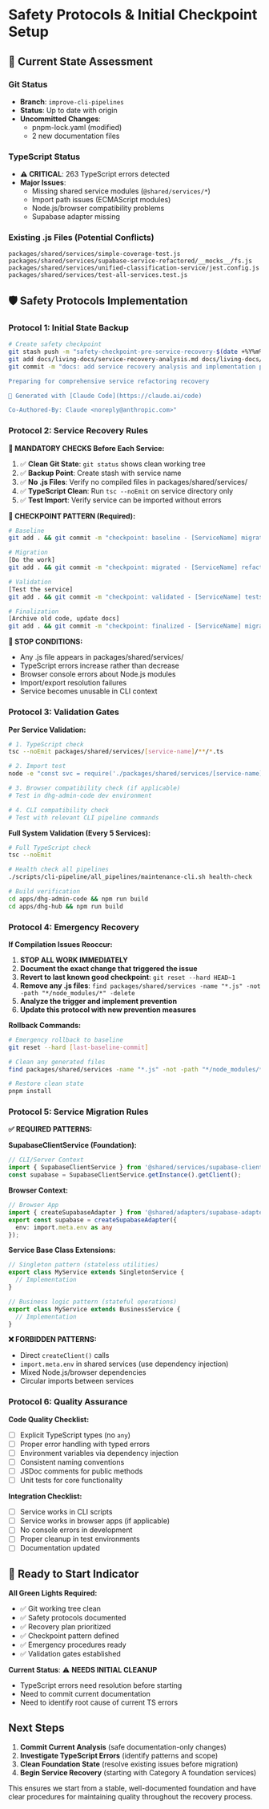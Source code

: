 # Safety Protocols & Initial Checkpoint Setup

## 🚨 Current State Assessment

### Git Status
- **Branch**: `improve-cli-pipelines` 
- **Status**: Up to date with origin
- **Uncommitted Changes**: 
  - pnpm-lock.yaml (modified)
  - 2 new documentation files

### TypeScript Status  
- **⚠️ CRITICAL**: 263 TypeScript errors detected
- **Major Issues**:
  - Missing shared service modules (`@shared/services/*`)
  - Import path issues (ECMAScript modules)
  - Node.js/browser compatibility problems
  - Supabase adapter missing

### Existing .js Files (Potential Conflicts)
```
packages/shared/services/simple-coverage-test.js
packages/shared/services/supabase-service-refactored/__mocks__/fs.js
packages/shared/services/unified-classification-service/jest.config.js
packages/shared/services/test-all-services.test.js
```

## 🛡️ Safety Protocols Implementation

### Protocol 1: Initial State Backup
```bash
# Create safety checkpoint
git stash push -m "safety-checkpoint-pre-service-recovery-$(date +%Y%m%d)"
git add docs/living-docs/service-recovery-analysis.md docs/living-docs/service-refactoring-recovery-plan.md
git commit -m "docs: add service recovery analysis and implementation plan

Preparing for comprehensive service refactoring recovery

🤖 Generated with [Claude Code](https://claude.ai/code)

Co-Authored-By: Claude <noreply@anthropic.com>"
```

### Protocol 2: Service Recovery Rules

**🚨 MANDATORY CHECKS Before Each Service:**
1. ✅ **Clean Git State**: `git status` shows clean working tree
2. ✅ **Backup Point**: Create stash with service name
3. ✅ **No .js Files**: Verify no compiled files in packages/shared/services/
4. ✅ **TypeScript Clean**: Run `tsc --noEmit` on service directory only
5. ✅ **Test Import**: Verify service can be imported without errors

**🔄 CHECKPOINT PATTERN (Required):**
```bash
# Baseline
git add . && git commit -m "checkpoint: baseline - [ServiceName] migration start"

# Migration
[Do the work]
git add . && git commit -m "checkpoint: migrated - [ServiceName] refactored to extend [BaseClass]"

# Validation
[Test the service]
git add . && git commit -m "checkpoint: validated - [ServiceName] tests and benchmarks complete"

# Finalization
[Archive old code, update docs]
git add . && git commit -m "checkpoint: finalized - [ServiceName] migration complete with documentation and archival"
```

**🛑 STOP CONDITIONS:**
- Any .js file appears in packages/shared/services/
- TypeScript errors increase rather than decrease
- Browser console errors about Node.js modules
- Import/export resolution failures
- Service becomes unusable in CLI context

### Protocol 3: Validation Gates

**Per Service Validation:**
```bash
# 1. TypeScript check
tsc --noEmit packages/shared/services/[service-name]/**/*.ts

# 2. Import test
node -e "const svc = require('./packages/shared/services/[service-name]'); console.log('Import successful');"

# 3. Browser compatibility check (if applicable)
# Test in dhg-admin-code dev environment

# 4. CLI compatibility check
# Test with relevant CLI pipeline commands
```

**Full System Validation (Every 5 Services):**
```bash
# Full TypeScript check
tsc --noEmit

# Health check all pipelines
./scripts/cli-pipeline/all_pipelines/maintenance-cli.sh health-check

# Build verification
cd apps/dhg-admin-code && npm run build
cd apps/dhg-hub && npm run build
```

### Protocol 4: Emergency Recovery

**If Compilation Issues Reoccur:**
1. **STOP ALL WORK IMMEDIATELY**
2. **Document the exact change that triggered the issue**
3. **Revert to last known good checkpoint**: `git reset --hard HEAD~1`
4. **Remove any .js files**: `find packages/shared/services -name "*.js" -not -path "*/node_modules/*" -delete`
5. **Analyze the trigger and implement prevention**
6. **Update this protocol with new prevention measures**

**Rollback Commands:**
```bash
# Emergency rollback to baseline
git reset --hard [last-baseline-commit]

# Clean any generated files
find packages/shared/services -name "*.js" -not -path "*/node_modules/*" -not -path "*/__tests__/*" -delete

# Restore clean state
pnpm install
```

### Protocol 5: Service Migration Rules

**✅ REQUIRED PATTERNS:**

**SupabaseClientService (Foundation):**
```typescript
// CLI/Server Context
import { SupabaseClientService } from '@shared/services/supabase-client';
const supabase = SupabaseClientService.getInstance().getClient();
```

**Browser Context:**
```typescript
// Browser App
import { createSupabaseAdapter } from '@shared/adapters/supabase-adapter';
export const supabase = createSupabaseAdapter({
  env: import.meta.env as any
});
```

**Service Base Class Extensions:**
```typescript
// Singleton pattern (stateless utilities)
export class MyService extends SingletonService {
  // Implementation
}

// Business logic pattern (stateful operations)
export class MyService extends BusinessService {
  // Implementation  
}
```

**❌ FORBIDDEN PATTERNS:**
- Direct `createClient()` calls
- `import.meta.env` in shared services (use dependency injection)
- Mixed Node.js/browser dependencies
- Circular imports between services

### Protocol 6: Quality Assurance

**Code Quality Checklist:**
- [ ] Explicit TypeScript types (no `any`)
- [ ] Proper error handling with typed errors
- [ ] Environment variables via dependency injection
- [ ] Consistent naming conventions
- [ ] JSDoc comments for public methods
- [ ] Unit tests for core functionality

**Integration Checklist:**
- [ ] Service works in CLI scripts
- [ ] Service works in browser apps (if applicable)
- [ ] No console errors in development
- [ ] Proper cleanup in test environments
- [ ] Documentation updated

## 🎯 Ready to Start Indicator

**All Green Lights Required:**
- ✅ Git working tree clean
- ✅ Safety protocols documented
- ✅ Recovery plan prioritized
- ✅ Checkpoint pattern defined
- ✅ Emergency procedures ready
- ✅ Validation gates established

**Current Status**: ⚠️ **NEEDS INITIAL CLEANUP**
- TypeScript errors need resolution before starting
- Need to commit current documentation
- Need to identify root cause of current TS errors

## Next Steps

1. **Commit Current Analysis** (safe documentation-only changes)
2. **Investigate TypeScript Errors** (identify patterns and scope)
3. **Clean Foundation State** (resolve existing issues before migration)
4. **Begin Service Recovery** (starting with Category A foundation services)

This ensures we start from a stable, well-documented foundation and have clear procedures for maintaining quality throughout the recovery process.